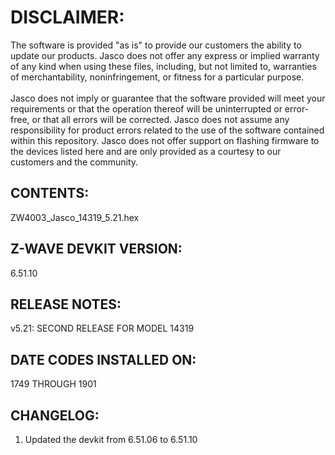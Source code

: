 # DISCLAIMER:
The software is provided "as is" to provide our customers the ability to update our products. Jasco does not offer any express or implied warranty of any kind when using these files, including, but not limited to, warranties of merchantability, noninfringement, or fitness for a particular purpose.<br>
<br>
Jasco does not imply or guarantee that the software provided will meet your requirements or that the operation thereof will be uninterrupted or error-free, or that all errors will be corrected. Jasco does not assume any responsibility for product errors related to the use of the software contained within this repository. Jasco does not offer support on flashing firmware to the devices listed here and are only provided as a courtesy to our customers and the community.

## CONTENTS:
ZW4003_Jasco_14319_5.21.hex

## Z-WAVE DEVKIT VERSION:
6.51.10

## RELEASE NOTES:
v5.21: SECOND RELEASE FOR MODEL 14319

## DATE CODES INSTALLED ON:
1749 THROUGH 1901

## CHANGELOG:
1. Updated the devkit from 6.51.06 to 6.51.10